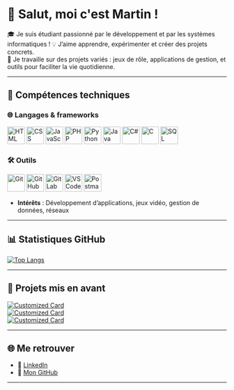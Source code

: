 # 👋 Salut, moi c'est Martin !

🎓 Je suis étudiant passionné par le développement et par les systèmes informatiques !
💡 J’aime apprendre, expérimenter et créer des projets concrets.  
🚀 Je travaille sur des projets variés : jeux de rôle, applications de gestion, et outils pour faciliter la vie quotidienne.

---

## 🔧 Compétences techniques

### 🌐 Langages & frameworks
<p align="left">
  <img src="https://cdn.jsdelivr.net/gh/devicons/devicon/icons/html5/html5-original.svg" width="40" height="40" alt="HTML" />
  <img src="https://cdn.jsdelivr.net/gh/devicons/devicon/icons/css3/css3-original.svg" width="40" height="40" alt="CSS" />
  <img src="https://cdn.jsdelivr.net/gh/devicons/devicon/icons/javascript/javascript-original.svg" width="40" height="40" alt="JavaScript" />
  <img src="https://cdn.jsdelivr.net/gh/devicons/devicon/icons/php/php-original.svg" width="40" height="40" alt="PHP" />
  <img src="https://cdn.jsdelivr.net/gh/devicons/devicon/icons/python/python-original.svg" width="40" height="40" alt="Python" />
  <img src="https://cdn.jsdelivr.net/gh/devicons/devicon/icons/java/java-original.svg" width="40" height="40" alt="Java" />
  <img src="https://cdn.jsdelivr.net/gh/devicons/devicon/icons/csharp/csharp-original.svg" width="40" height="40" alt="C#" />
  <img src="https://cdn.jsdelivr.net/gh/devicons/devicon/icons/c/c-original.svg" width="40" height="40" alt="C" />
  <img src="https://cdn.jsdelivr.net/gh/devicons/devicon/icons/mysql/mysql-original.svg" width="40" height="40" alt="SQL" />
</p>

### 🛠️ Outils
<p align="left">
  <img src="https://cdn.jsdelivr.net/gh/devicons/devicon/icons/git/git-original.svg" width="40" height="40" alt="Git" />
  <img src="https://cdn.jsdelivr.net/gh/devicons/devicon/icons/github/github-original.svg" width="40" height="40" alt="GitHub" />
  <img src="https://cdn.jsdelivr.net/gh/devicons/devicon/icons/gitlab/gitlab-original.svg" width="40" height="40" alt="GitLab" />
  <img src="https://cdn.jsdelivr.net/gh/devicons/devicon/icons/vscode/vscode-original.svg" width="40" height="40" alt="VS Code" />
  <img src="https://www.vectorlogo.zone/logos/getpostman/getpostman-icon.svg" width="40" height="40" alt="Postman" />
</p>

- **Intérêts** : Développement d’applications, jeux vidéo, gestion de données, réseaux

---

## 📊 Statistiques GitHub

[![Top Langs](https://github-readme-stats.vercel.app/api/top-langs/?username=Suly-ms&layout=compact&theme=radical)](https://github.com/Suly-ms/github-readme-stats)

---

## 📌 Projets mis en avant

[![Customized Card](https://github-readme-stats.vercel.app/api/pin?username=Suly-ms&repo=Donjons-et-Dragons&title_color=fff&icon_color=f9f9f9&text_color=9f9f9f&bg_color=151515)](https://github.com/Suly-ms/Donjons-et-Dragons)  
[![Customized Card](https://github-readme-stats.vercel.app/api/pin?username=Suly-ms&repo=Projet-Caserne&title_color=fff&icon_color=f9f9f9&text_color=9f9f9f&bg_color=151515)](https://github.com/Suly-ms/Projet-Caserne)  
[![Customized Card](https://github-readme-stats.vercel.app/api/pin?username=Suly-ms&repo=KeepItClean&title_color=fff&icon_color=f9f9f9&text_color=9f9f9f&bg_color=151515)](https://github.com/Suly-ms/KeepItClean)

---

## 🌐 Me retrouver

- 💼 [LinkedIn](https://www.linkedin.com/in/martin-schnider-sylvestre-4a1397360)  
- 📂 [Mon GitHub](https://github.com/Suly-ms)

---
